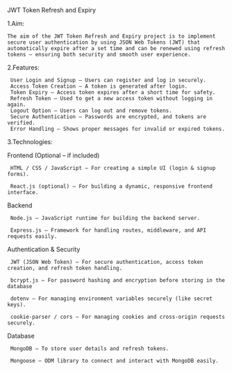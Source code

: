 
JWT Token Refresh and Expiry


1.Aim:


    The aim of the JWT Token Refresh and Expiry project is to implement secure user authentication by using JSON Web Tokens (JWT) that automatically expire after a set time and can be renewed using refresh tokens — ensuring both security and smooth user experience.

   
2.Features:


     User Login and Signup – Users can register and log in securely.
     Access Token Creation – A token is generated after login.
     Token Expiry – Access token expires after a short time for safety.
     Refresh Token – Used to get a new access token without logging in again.
     Logout Option – Users can log out and remove tokens.
     Secure Authentication – Passwords are encrypted, and tokens are verified.
     Error Handling – Shows proper messages for invalid or expired tokens.
   

3.Technologies:


   Frontend (Optional – if included)
   
     HTML / CSS / JavaScript – For creating a simple UI (login & signup forms).
     
     React.js (optional) – For building a dynamic, responsive frontend interface.
     
  Backend
  
     Node.js – JavaScript runtime for building the backend server.
     
     Express.js – Framework for handling routes, middleware, and API requests easily.
     
  Authentication & Security
  
     JWT (JSON Web Token) – For secure authentication, access token creation, and refresh token handling.
     
     bcrypt.js – For password hashing and encryption before storing in the database
     
     dotenv – For managing environment variables securely (like secret keys).
     
     cookie-parser / cors – For managing cookies and cross-origin requests securely.
     
  Database
  
     MongoDB – To store user details and refresh tokens.
     
     Mongoose – ODM library to connect and interact with MongoDB easily.
     

